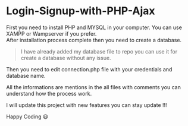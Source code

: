 # Login-Signup-with-PHP-Ajax

First you need to install PHP and MYSQL in your computer. You can use XAMPP or Wampserver if you prefer.
\
After installation process complete then you need to create a database.
> I have already added my database file to repo you can use it for create a database without any issue.

Then you need to edit connection.php file with your credentials and database name.

All the informations are mentions in the all files with comments you can understand how the process work.

I will update this project with new features you can stay update !!!

Happy Coding :smiley: